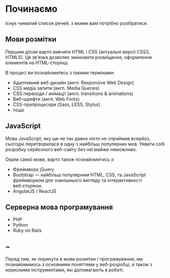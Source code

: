 # Починаємо

Існує чималий список речей, з якими вам потрібно розібратися.

## Мови розмітки

Першим ділом варто вивчити HTML і CSS (актуальні версії CSS3, HTML5). Ця зв'язка дозволяє змінювати розміщення, оформлення елементів на HTML-сторінці.

В процесі ви познайомитесь з такими термінами:
* Адаптивний веб-дизайн (англ. Responsive Web Design)
* CSS медіа запити (англ. Media Queries)
* CSS переходи / анімації (англ. transitions & animations)
* Веб-шрифти (англ. Web Fonts)
* CSS-препроцесори (Sass, LESS, Stylus)
* тощо

## JavaScript

Мова JavaScript, яку ще не так давно ніхто не сприймав всерйоз, сьогодні перетворилася в одну з найбільш популярних мов. Уявити собі розробку серйозного веб-сайту без неї майже неможливо.

Окрім самої мови, варто також познайомитись з:

* Фреймворк jQuery
* Bootstrap — найбільш популярним HTML, CSS, та JavaScript фреймворком для зовнішнього вигляду та інтерактивності веб‑сторінок.
* AngularJS / ReactJS

## Серверна мова програмування

* PHP
* Python
* Ruby on Rails

## ~

Перед тим, як поринути в мови розмітки / програмування, ми познайомимось з основними поняттями у веб-розробці, а також з корисними інструментами, які допомагають в роботі.